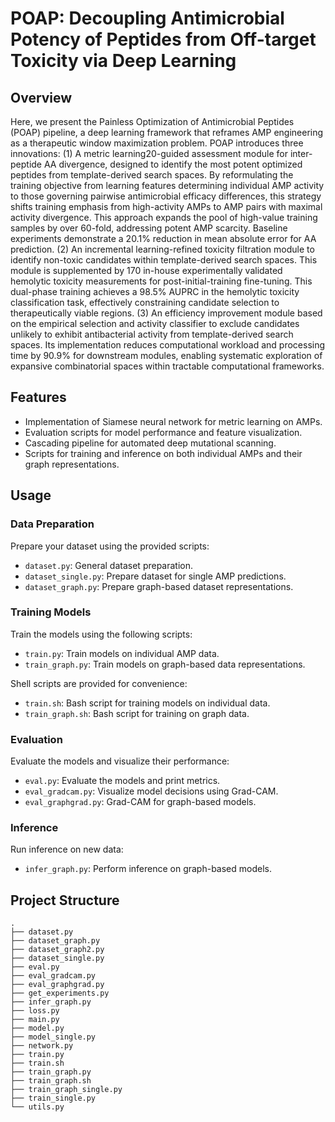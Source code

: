 # POAP: Decoupling Antimicrobial Potency of Peptides from Off-target Toxicity via Deep Learning

## Overview
Here, we present the Painless Optimization of Antimicrobial Peptides (POAP) pipeline, a deep learning framework that reframes AMP engineering as a therapeutic window maximization problem. POAP introduces three innovations: (1) A metric learning20-guided assessment module for inter-peptide AA divergence, designed to identify the most potent optimized peptides from template-derived search spaces. By reformulating the training objective from learning features determining individual AMP activity to those governing pairwise antimicrobial efficacy differences, this strategy shifts training emphasis from high-activity AMPs to AMP pairs with maximal activity divergence. This approach expands the pool of high-value training samples by over 60-fold, addressing potent AMP scarcity. Baseline experiments demonstrate a 20.1% reduction in mean absolute error for AA prediction. (2) An incremental learning-refined toxicity filtration module to identify non-toxic candidates within template-derived search spaces. This module is supplemented by 170 in-house experimentally validated hemolytic toxicity measurements for post-initial-training fine-tuning. This dual-phase training achieves a 98.5% AUPRC in the hemolytic toxicity classification task, effectively constraining candidate selection to therapeutically viable regions. (3) An efficiency improvement module based on the empirical selection and activity classifier to exclude candidates unlikely to exhibit antibacterial activity from template-derived search spaces. Its implementation reduces computational workload and processing time by 90.9% for downstream modules, enabling systematic exploration of expansive combinatorial spaces within tractable computational frameworks.

## Features
- Implementation of Siamese neural network for metric learning on AMPs.
- Evaluation scripts for model performance and feature visualization.
- Cascading pipeline for automated deep mutational scanning.
- Scripts for training and inference on both individual AMPs and their graph representations.

## Usage

### Data Preparation
Prepare your dataset using the provided scripts:
- `dataset.py`: General dataset preparation.
- `dataset_single.py`: Prepare dataset for single AMP predictions.
- `dataset_graph.py`: Prepare graph-based dataset representations.

### Training Models
Train the models using the following scripts:
- `train.py`: Train models on individual AMP data.
- `train_graph.py`: Train models on graph-based data representations.

Shell scripts are provided for convenience:
- `train.sh`: Bash script for training models on individual data.
- `train_graph.sh`: Bash script for training on graph data.

### Evaluation
Evaluate the models and visualize their performance:
- `eval.py`: Evaluate the models and print metrics.
- `eval_gradcam.py`: Visualize model decisions using Grad-CAM.
- `eval_graphgrad.py`: Grad-CAM for graph-based models.

### Inference
Run inference on new data:
- `infer_graph.py`: Perform inference on graph-based models.

## Project Structure
```plaintext
.
├── dataset.py
├── dataset_graph.py
├── dataset_graph2.py
├── dataset_single.py
├── eval.py
├── eval_gradcam.py
├── eval_graphgrad.py
├── get_experiments.py
├── infer_graph.py
├── loss.py
├── main.py
├── model.py
├── model_single.py
├── network.py
├── train.py
├── train.sh
├── train_graph.py
├── train_graph.sh
├── train_graph_single.py
├── train_single.py
└── utils.py
